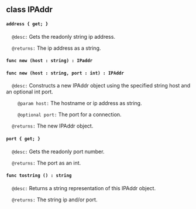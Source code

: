 ## class IPAddr

#### ```address { get; }```

&nbsp;&nbsp;&nbsp;&nbsp;```@desc:``` Gets the readonly string ip address.

&nbsp;&nbsp;&nbsp;&nbsp;```@returns:``` The ip address as a string.

#### ```func new (host : string) : IPaddr```

#### ```func new (host : string, port : int) : IPAddr```

&nbsp;&nbsp;&nbsp;&nbsp;```@desc:``` Constructs a new IPAddr object using the specified string host and an optional int port.

&nbsp;&nbsp;&nbsp;&nbsp;&nbsp;&nbsp;&nbsp;&nbsp;```@param host:``` The hostname or ip address as string.

&nbsp;&nbsp;&nbsp;&nbsp;&nbsp;&nbsp;&nbsp;&nbsp;```@optional port:``` The port for a connection.

&nbsp;&nbsp;&nbsp;&nbsp;```@returns:``` The new IPAddr object.

#### ```port { get; }```

&nbsp;&nbsp;&nbsp;&nbsp;```@desc:``` Gets the readonly port number.

&nbsp;&nbsp;&nbsp;&nbsp;```@returns:``` The port as an int.

#### ```func tostring () : string```

&nbsp;&nbsp;&nbsp;&nbsp;```@desc:``` Returns a string representation of this IPAddr object.

&nbsp;&nbsp;&nbsp;&nbsp;```@returns:``` The string ip and/or port.


